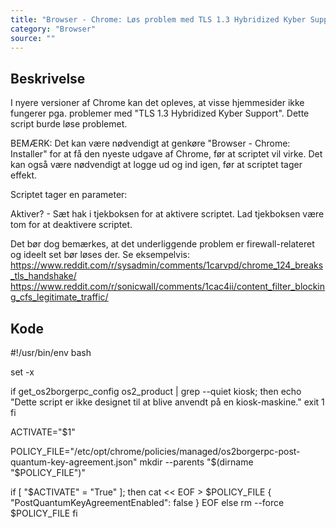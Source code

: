 ```yaml
---
title: "Browser - Chrome: Løs problem med TLS 1.3 Hybridized Kyber Support"
category: "Browser"
source: ""
---
```


## Beskrivelse
I nyere versioner af Chrome kan det opleves, at visse hjemmesider ikke fungerer pga. problemer med "TLS 1.3 Hybridized Kyber Support".
Dette script burde løse problemet.

BEMÆRK: Det kan være nødvendigt at genkøre "Browser - Chrome: Installer" for at få den nyeste udgave af Chrome, før at scriptet vil virke.
Det kan også være nødvendigt at logge ud og ind igen, før at scriptet tager effekt.

Scriptet tager en parameter:

Aktiver? - Sæt hak i tjekboksen for at aktivere scriptet.
Lad tjekboksen være tom for at deaktivere scriptet.

Det bør dog bemærkes, at det underliggende problem er firewall-relateret og ideelt set bør løses der.
Se eksempelvis:
https://www.reddit.com/r/sysadmin/comments/1carvpd/chrome_124_breaks_tls_handshake/
https://www.reddit.com/r/sonicwall/comments/1cac4ii/content_filter_blocking_cfs_legitimate_traffic/

## Kode
#!/usr/bin/env bash

set -x

if get_os2borgerpc_config os2_product | grep --quiet kiosk; then
  echo "Dette script er ikke designet til at blive anvendt på en kiosk-maskine."
  exit 1
fi

ACTIVATE="$1"

POLICY_FILE="/etc/opt/chrome/policies/managed/os2borgerpc-post-quantum-key-agreement.json"
mkdir --parents "$(dirname "$POLICY_FILE")"

if [ "$ACTIVATE" = "True" ]; then
  cat << EOF > $POLICY_FILE
{
    "PostQuantumKeyAgreementEnabled": false
}
EOF
else
  rm --force $POLICY_FILE
fi